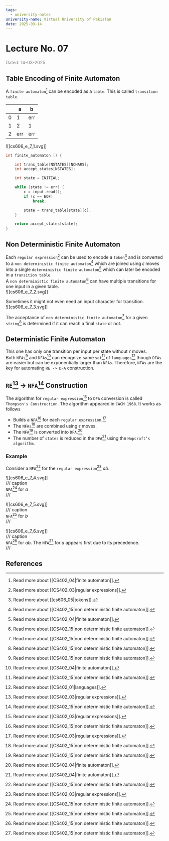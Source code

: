 ```yaml
---
tags:
  - university-notes
university-name: Virtual University of Pakistan
date: 2025-03-14
---
```


# Lecture No. 07

<span style="color: gray;">Dated: 14-03-2025</span>

## Table Encoding of Finite Automaton

A `finite automaton`[^1] can be encoded as a `table`. This is called `transition table`.

|     | a   | b   |
| --- | --- | --- |
| 0   | 1   | err |
| 1   | 2   | 1   |
| 2   | err | err |

![[cs606_e_7_1.svg]]

```cpp
int finite_automaton () {

    int trans_table[NSTATES][NCHARS];
    int accept_states[NSTATES];

    int state = INITIAL;

    while (state != err) {
        c = input.read();
        if (c == EOF)
            break;

        state = trans_table[state][c];
    }

    return accept_states[state];
}
```

## Non Deterministic Finite Automaton

Each `regular expression`[^2] can be used to encode a `token`[^3] and is converted to a `non deterministic finite automaton`[^4] which are joined using $\epsilon$ moves into a single `deterministic finite automaton`[^1] which can later be encoded in a `transition table`.  
A `non deterministic finite automaton`[^4] can have multiple transitions for one input in a given table.  
![[cs606_e_7_2.svg]]  

Sometimes it might not even need an input character for transition.  
![[cs606_e_7_3.svg]]

The acceptance of `non deterministic finite automaton`[^4] for a given `string`[^4] is determined if it can reach a final `state` or not.

## Deterministic Finite Automaton

This one has only one transition per input per state without $\epsilon$ moves.  
Both `NFAs`[^4] and `DFAs`[^1] can recognize same `set`[^4] of `languages`[^5] though `DFAs` are easier but can be exponentially larger than `NFAs`. Therefore, `NFAs` are the key for automating `RE -> DFA` construction.

## `RE`[^2] → `NFA`[^4] Construction

The algorithm for `regular expression`[^2] to `DFA` conversion is called `Thompson's Construction`. The algorithm appeared in `CACM 1968`. It works as follows

- Builds a `NFA`[^4] for each `regular expression`.[^2]
- The `NFAs`[^4] are combined using $\epsilon$ moves.
- The `NFA`[^4] is converted into `DFA`.[^1]
- The number of `states` is reduced in the `DFA`[^1] using the `Hopcroft’s algorithm`.

### Example

Consider a `NFA`[^4] for the `regular expression`[^2] $ab$.

![[cs606_e_7_4.svg]]  
/// caption  
`NFA`[^4] for $a$  
///

![[cs606_e_7_5.svg]]  
/// caption  
`NFA`[^4] for $b$  
///

![[cs606_e_7_6.svg]]  
/// caption  
`NFA`[^4] for $ab$. The `NFA`[^4] for $a$ appears first due to its precedence.  
///

## References

[^1]: Read more about [[CS402_04|finite automaton]].
[^2]: Read more about [[CS402_03|regular expressions]].
[^3]: Read more about [[cs606_05|tokens]].
[^4]: Read more about [[CS402_15|non deterministic finite automaton]].
[^5]: Read more about [[CS402_01|languages]].